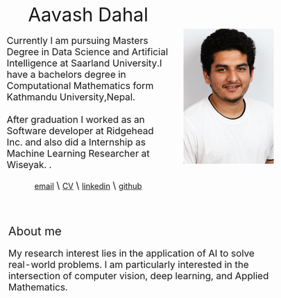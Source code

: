 

<html lang="en">
<head>
  <meta http-equiv="Content-Type" content="text/html; charset=UTF-8">
  <title>Aavash Dahal</title>
  <meta name="author" content="Aavash Dahal">
  <meta name="viewport" content="width=device-width, initial-scale=1">
<!--   <link rel="stylesheet" type="text/css" href="stylesheet.css"> -->
  <style>
    body {
      font-size: 18px; /* Base font size */
    }
    name {
      font-size: 2em; /* Larger font size for the name */
    }
    p {
      font-size: 1.2em; /* Increased font size for paragraphs */
    }
    a {
      font-size: 18px;
    }
    heading {
      font-size: 1.5em; /* Increased font size for headings */
    }
  </style>
</head>
<body>
  <table style="width:100%;max-width:1000px;border:0px;border-spacing:0px;border-collapse:separate;margin-right:auto;margin-left:auto;"><tbody>
    <tr style="padding:0px">
      <td style="padding:0px">
        <table style="width:100%;border:0px;border-spacing:0px;border-collapse:separate;margin-right:auto;margin-left:auto;"><tbody>
          <tr style="padding:0px">
            <td style="padding:2.5%;width:63%;vertical-align:middle">
              <p style="text-align:center">
                <name>Aavash Dahal</name>
              </p>
              <p>Currently I am pursuing Masters Degree in Data Science and Artificial Intelligence at Saarland University.I have a bachelors degree in Computational Mathematics form Kathmandu University,Nepal.
              <br><br>After graduation I worked as an Software developer at Ridgehead Inc. and also did a Internship as Machine Learning Researcher at Wiseyak.
              . 
              </p>
              <p style="text-align:center">
                <a href="mailto:dahal.aavash2520@gmail.com">email</a> \
                <a href="data/CV_Aavash.pdf">CV</a> \
                <a href="https://www.linkedin.com/in/aavash-dahal2520/">linkedin</a> \
                <a href="https://github.com/Aavash252/">github</a>
              </p>
            </td>
            <td style="padding:2.5%;width:40%;max-width:40%">
              <a href="data/me.jpg"><img style="width:100%;max-width:100%" alt="profile photo" src="data/me.jpg" class="hoverZoomLink"></a>
            </td>
          </tr>
        </tbody></table>
        <table style="width:100%;border:0px;border-spacing:0px;border-collapse:separate;margin-right:auto;margin-left:auto;">
            <tbody>
                <tr>
                    <td style="padding:20px;width:100%;vertical-align:middle">
                    <heading>About me</heading>
                    <p>
                        My research interest lies in the application of AI to solve real-world problems. I am particularly interested in the intersection of computer vision, deep learning, and Applied Mathematics. 
                    </p>
                    </td>
                </tr>
            </tbody>
        </table>

